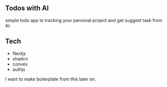 
## Todos with AI

simple todo app to tracking your personal project and get suggest task from AI.

## Tech

* Nextjs
* shadcn
* convex
* authjs

I want to make boilerplate from this later on.
